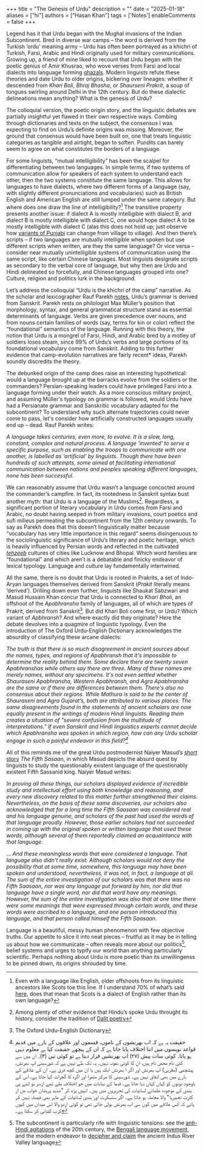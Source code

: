 +++
title = "The Genesis of Urdu"
description = ""
date = "2025-01-18"
aliases = ["hi"]
authors = ["Hasan Khan"]
tags = ['Notes']
enableComments = false
+++

Legend has it that Urdu began with the Mughal invasions of the Indian Subcontinent. Bred in diverse war camps – the word is derived from the Turkish ‘ordu’ meaning army – Urdu has often been portrayed as a khichri of Turkish, Farsi, Arabic and Hindi originally used for military communications. Growing up, a friend of mine liked to recount that Urdu began with the poetic genius of Amir Khusrao, who wove verses from Farsi and local dialects into language forming [ghazals](https://www.khusrau.com/zihaal-e-miskeen/). Modern linguists refute these theories and date Urdu to older origins, bickering over lineages: whether it descended from *Khari Boli*, *Bhraj Bhasha*, or *Shaurseni Prakrit*, a soup of tongues swirling around Delhi in the 12th century. But do these dialectic delineations mean anything? What is the genesis of Urdu?

The colloquial version, the poetic origin story, and the linguistic debates are partially insightful yet flawed in their own respective ways. Combing through dictionaries and texts on the subject, the consensus I was expecting to find on Urdu’s definite origins was missing. Moreover, the ground that consensus would have been built on, one that treats linguistic categories as tangible and airtight, began to soften. Pundits can barely seem to agree on what constitutes the borders of a language. 

For some linguists, “mutual intelligibility” has been the scalpel for differentiating between two languages. In simple terms, if two systems of communication allow for speakers of each system to understand each other, then the two systems constitute the same language. This allows for languages to have dialects, where two different forms of a language (say, with slightly different pronunciations and vocabularies) such as British English and American English are still lumped under the same category. But where does one draw the line of intelligibility?[^1] The transitive property presents another issue: if dialect A is mostly intelligible with dialect B, and dialect B is mostly intelligible with dialect C, one would hope dialect A to be mostly intelligible with dialect C (alas this does not hold up; just observe how [variants of Punjabi](https://en.wikipedia.org/wiki/Punjabi_dialects_and_languages) can change from village to village). And then there’s scripts – if two languages are mutually intelligible when spoken but use different scripts when written, are they the same language? Or vice versa – consider near mutually unintelligible systems of communication using the same script, like certain Chinese languages. Most linguists designate scripts as secondary to the verbal core of language, but why then are Urdu and Hindi delineated so forcefully, and Chinese languages grouped into one? Culture, religion and politics lurk in the background.

Let’s address the colloquial “Urdu is the khichri of the camp” narrative. As the scholar and lexicographer Rauf Parekh [notes](https://www.dawn.com/news/681263/urdusorigin-its-not-a-camp-language), Urdu’s grammar is derived from Sanskrit. Parekh rests on philologist Max Müller’s position that morphology, syntax, and general grammatical structure stand as essential determinants of language. Verbs are given precedence over nouns, and from nouns certain families of words (say, terms for kin or color) reflect the “foundational” semantics of the language. Running with this theory, the notion that Urdu is a mongrel of Farsi, Hindi, and Arabic bred by a motley of soldiers loses steam, since 99% of Urdu’s verbs and large portions of its foundational vocabulary come from Sanskrit. Adding to this further evidence that camp-evolution narratives are fairly recent* ideas, Parekh soundly discredits the theory.  

The debunked origin of the camp does raise an interesting hypothetical: would a language brought up at the barracks evolve from the soldiers or the commanders? Persian-speaking leaders could have privileged Farsi into a language forming under their watch. As a more conscious military project, and assuming Müller's typology on grammar is followed, would Urdu have had a Persianate grammar and Sanskritic vocabulary adapted for the subcontinent? To understand why such alternate trajectories could never come to pass, let's consider how artificially constructed languages usually end up – dead. Rauf Parekh writes:

*A language takes centuries, even more, to evolve. It is a slow, long, constant, complex and natural process. A language ‘invented’ to serve a specific purpose, such as enabling the troops to communicate with one another, is labelled as ‘artificial’ by linguists. Though there have been hundreds of such attempts, some aimed at facilitating international communication between nations and peoples speaking different languages, none has been successful.*

We can reasonably assume that Urdu wasn’t a language concocted around the commander’s campfire. In fact, its rootedness in Sanskrit syntax bust another myth: that Urdu is a language of the Muslims[^2]. Regardless, a significant portion of literary vocabulary in Urdu comes from Farsi and Arabic, no doubt having seeped in from military invasions, court poetics and sufi milieus permeating the subcontinent from the 12th century onwards. To say as Parekh does that this doesn’t linguistically matter because “vocabulary has very little importance in this regard” seems disingenuous to the sociolinguistic significance of Urdu’s literary and poetic heritage, which is heavily influenced by Persian words and reflected in the cultivated *[tehzeeb](https://www.rekhtadictionary.com/meaning-of-tahziib)* cultures of cities like Lucknow and Bhopal. Which word families are “foundational” and which aren’t is a debatable and finicky endeavor of lexical typology. Language and culture lay fundamentally intertwined. 

All the same, there is no doubt that Urdu is rooted in Prakrits, a set of Indo-Aryan languages themselves derived from Sanskrit (*Prakit* literally means ‘derived’). Drilling down even further, linguists like Shaukat Sabzwari and Masud Hussain Khan concur that Urdu is connected to *Khari Bholi*, an offshoot of the *Apabhransha* family of languages, all of which are types of Prakrit, derived from Sanskrit[^3]. But did Khari Boli come first, or Urdu? Which variant of *Apbhransh*? And where exactly did they originate? Here the debate devolves into a quagmire of linguistic typology. Even the introduction of The Oxford Urdu-English Dictionary acknowledges the absurdity of classifying these arcane dialects:

*The truth is that there is so much disagreement in ancient sources about the names, types, and regions of Apabhransh that it's impossible to determine the reality behind them. Some declare there are twenty seven Apabhranshas while others say there are three. Many of these names are merely names, without any specimens. It's not even settled whether Shauraseni Apabhransha, Western Apabhransh, and Agra Apabhransha are the same or if there are differences between them. There's also no consensus about their regions. While Mathura is said to be the center of Shauraseni and Agra Gujarat’s, both are attributed to various places. The same disagreements found in the statements of ancient scholars are now equally present in the writings of modern Hindi linguists. Reading them creates a situation of "severe confusion from the multitude of interpretations." If even Sanskrit and Hindi linguistics experts cannot decide which Apabhransha was spoken in which region, how can any Urdu scholar engage in such a painful endeavor in this field?[^4]*

All of this reminds me of the great Urdu postmodernist Naiyer Masud’s [short story](https://minds.wisconsin.edu/bitstream/handle/1793/18709/12MasudFifthSaasaan.pdf?sequence=2&isAllowed=y) *The Fifth Sasaan*, in which Masud depicts the absurd quest by linguists to study the questionably existent language of the questionably existent Fifth Sassanid king. Naiyer Masud writes:

*In proving all these things, our scholars displayed evidence of incredible study and intellectual effort using both knowledge and reasoning, and every new discovery related to this matter further strengthened their claims. Nevertheless, on the basis of these same discoveries, our scholars also acknowledged that for a long time the Fifth Saasaan was considered real and his language genuine, and scholars of the past had used the words of that language proudly. However, those earlier scholars had not succeeded in coming up with the original spoken or written language that used these words, although several of them reportedly claimed an acquaintance with that language.*

*… And these meaningless words that were considered a language. That language also didn’t really exist. Although scholars would not deny the possibility that at some time, somewhere, this language may have been spoken and understood, nevertheless, it was not, in fact, a language at all. The sum of the entire investigation of our scholars was that there was no Fifth Saasaan, nor was any language put forward by him, nor did that language have a single word, nor did that word have any meanings. However, the sum of the entire investigation was also that at one time there were some meanings that were expressed through certain words, and these words were ascribed to a language, and one person introduced this language, and that person called himself the Fifth Saasaan.*

Language is a beautiful, messy human phenomenon with few objective truths. Our appetite to slice it into neat pieces – fruitful as it may be in telling us about how we communicate – often reveals more about our politics[^5], belief systems and urges to typify our world than anything particularly scientific. Perhaps nothing about Urdu is more poetic than its unwillingenss to be pinned down, its origins shrouded by time. 

[^1]:  Even with a language like English, older offshoots from its linguistic ancestors like Scots toe this line. If I understand 70% of what’s said [here](https://www.youtube.com/watch?v=cENbkHS3mnY), does that mean that Scots is a dialect of English rather than its own language?

[^2]:  Among plenty of other evidence that Hindu’s spoke Urdu throught its history, consider the tradition of [Dalit poetry](https://docs.google.com/document/d/1s3WSXz-hh9CnP4h2uwa_UMbU98FRF18V8L4y5QFZMFM/edit?tab=t.0) 

[^3]:  The Oxford Urdu-English Dictionary

[^4]:  حقیقت یہ ہے کہ اب بھرنشوں کے ناموں، قسموں اور علاقوں کے بارے میں قدیم قواعد نویسوں میں اتنا اختلاف پایا جاتا ہے کہ ان کے پیچھے حقیقت کیا ہے معلوم نہیں ہو پاتا۔ کوئی سات پیش (۲۷) اپ بھرنشیں قرار دیتا ہے تو کوئی تین (۳)۔ ان میں سے کئی نام محض نام ہیں، ان کا کوئی نمونہ نہیں۔ یہ تک طے نہیں ہے کہ شورسینی اپ بھرنش، پیشچمی (مغربی) اپ بھرنش اور اگر ا بھرنش ایک ہیں یا ان میں کچھ فرق ہے۔ ان کے علاقے کے بارے میں بھی اتفاق نہیں ہے۔ شورسینی کا مرکز متھرا اور اگرہ کا گجرات کہا جاتا ہے، اس کے باوجود دونوں کو کہاں کہاں دیا جاتا ہے۔ قدما کے بیانات میں جو اختلاف ملے تھے ازسر      نو اتنے ہی ہندی کے موجودہ علمائے لسانیات کی تحریروں میں ہیں۔ انہیں پڑھ کر "شدید پریشان خواب من از کثرت تعبیرہا" والا معاملہ ہو جاتا ہے۔ اگر سنسکرت اور ہندی لسانیات کے ماہر بھی فیصلہ نہیں کر پائے کہ کس علاقے میں کون سی اب بھرنش بولی جاتی تھی تو کوئی اردو والا اس میدان میں کیوں کرب کشانی کر سکتا ہے۔

[^5]:  The subcontinent is particularly rife with linguistic tensions: see the [anti-Hindi agitations](https://www.thehindu.com/news/national/tamil-nadu/anti-hindi-agitations-in-the-20th-century/article68535490.ece) of the 20th century, the [Bengali language movement](https://en.wikipedia.org/wiki/Bengali_language_movement), and the modern endeavor to [decipher and claim](https://restofworld.org/2022/indus-translation-ai-code-script/) the ancient Indus River Valley language 